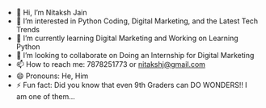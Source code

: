 - 👋 Hi, I’m Nitaksh Jain
- 👀 I’m interested in Python Coding, Digital Marketing, and the Latest Tech Trends
- 🌱 I’m currently learning Digital Marketing and Working on Learning Python 
- 💞️ I’m looking to collaborate on Doing an Internship for Digital Marketing
- 📫 How to reach me: 7878251773 or nitakshj@gmail.com
- 😄 Pronouns: He, Him
- ⚡ Fun fact: Did you know that even 9th Graders can DO WONDERS!! I am one of them...

<!---
NitakshJain/NitakshJain is a ✨ special ✨ repository because its `README.md` (this file) appears on your GitHub profile.
You can click the Preview link to take a look at your changes.
--->
